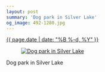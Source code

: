 ```yaml
---
layout: post
summary: 'Dog park in Silver Lake'
og_image: 492-1280.jpg
---
```


<p>
 <time>
  <a href="/492">
   {{ page.date | date: "%B %-d, %Y" }}
  </a>
 </time>
 <a href="/492">
  <figure data-taken="5/21/2016">
   <img alt="Dog park in Silver Lake" sizes="(min-width: 700px) 50vw, calc(100vw - 2rem)" src="{{ site.assets_url }}/492-640.jpg" srcset="{{ site.assets_url }}/492-1280.jpg 1280w, {{ site.assets_url }}/492-960.jpg 960w, {{ site.assets_url }}/492-640.jpg 640w, {{ site.assets_url }}/492-320.jpg 320w"/>
  </figure>
 </a>
 <span>
  Dog park in Silver Lake
 </span>
</p>
